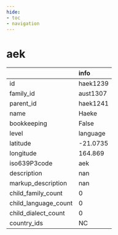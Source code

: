 ```yaml
---
hide:
- toc
- navigation
---
```

# aek
|                      | info     |
|:---------------------|:---------|
| id                   | haek1239 |
| family_id            | aust1307 |
| parent_id            | haek1241 |
| name                 | Haeke    |
| bookkeeping          | False    |
| level                | language |
| latitude             | -21.0735 |
| longitude            | 164.869  |
| iso639P3code         | aek      |
| description          | nan      |
| markup_description   | nan      |
| child_family_count   | 0        |
| child_language_count | 0        |
| child_dialect_count  | 0        |
| country_ids          | NC       |
